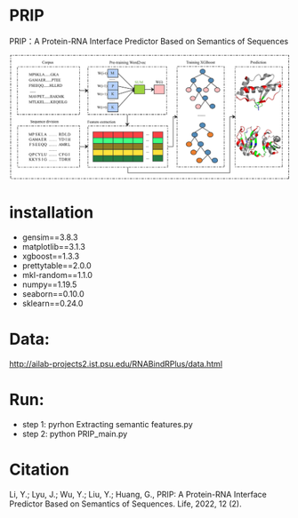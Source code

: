 # PRIP
PRIP：A Protein-RNA Interface Predictor Based on Semantics of Sequences

![image](https://github.com/Good-Ly/PRIP/blob/master/Fig.%201.%20PRIP%20Model%20framework%20V2.jpg?raw=true)
# installation
- gensim==3.8.3
- matplotlib==3.1.3
- xgboost==1.3.3
- prettytable==2.0.0
- mkl-random==1.1.0
- numpy==1.19.5
- seaborn==0.10.0
- sklearn==0.24.0

# Data:
http://ailab-projects2.ist.psu.edu/RNABindRPlus/data.html
# Run:
- step 1:
 pyrhon Extracting semantic features.py
- step 2:
python PRIP_main.py

# Citation
Li, Y.; Lyu, J.; Wu, Y.; Liu, Y.; Huang, G., PRIP: A Protein-RNA Interface Predictor Based on Semantics of Sequences. Life, 2022, 12 (2).
